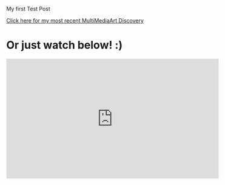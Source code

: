 <p> My first Test Post </p>

<a href="https://www.youtube.com/watch?v=PP2hWvVyyUM"> Click here for my most recent MultiMediaArt Discovery</a>

<h1>Or just watch below! :)</h1>

<iframe width="560" height="315" src="https://www.youtube.com/embed/PP2hWvVyyUM" frameborder="0" allowfullscreen></iframe>
